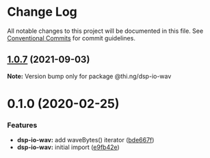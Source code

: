 #  Change Log 

All notable changes to this project will be documented in this file. See [Conventional Commits](https://conventionalcommits.org) for commit guidelines. 

##  [1.0.7](https://github.com/thi-ng/umbrella/compare/@thi.ng/dsp-io-wav@1.0.6...@thi.ng/dsp-io-wav@1.0.7) (2021-09-03) 

**Note:** Version bump only for package @thi.ng/dsp-io-wav 

#  0.1.0 (2020-02-25) 

###  Features 

- **dsp-io-wav:** add waveBytes() iterator ([bde667f](https://github.com/thi-ng/umbrella/commit/bde667fe4b08f03a7bbf4fa95d8e71c296d5bfb7)) 
- **dsp-io-wav:** initial import ([e9fb42e](https://github.com/thi-ng/umbrella/commit/e9fb42e5cb260997ff38055e713aebd82aaf3843)) 
